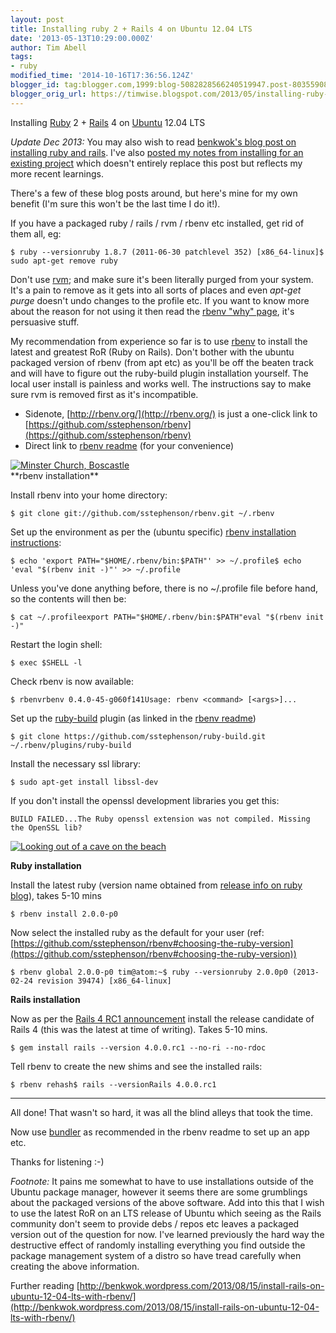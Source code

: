 ```yaml
---
layout: post
title: Installing ruby 2 + Rails 4 on Ubuntu 12.04 LTS
date: '2013-05-13T10:29:00.000Z'
author: Tim Abell
tags:
- ruby
modified_time: '2014-10-16T17:36:56.124Z'
blogger_id: tag:blogger.com,1999:blog-5082828566240519947.post-8035590818501389253
blogger_orig_url: https://timwise.blogspot.com/2013/05/installing-ruby-2-rails-4-on-ubuntu.html
---
```


Installing [Ruby](http://www.ruby-lang.org/) 2 + [Rails](http://rubyonrails.org/) 4 on [Ubuntu](http://www.ubuntu.com/) 12.04 LTS  

_Update Dec 2013:_ You may also wish to read [benkwok's blog post on installing ruby and rails](http://benkwok.wordpress.com/2013/08/15/install-rails-on-ubuntu-12-04-lts-with-rbenv/). I've also [posted my notes from installing for an existing project](http://timwise.blogspot.co.uk/2013/12/getting-rails-4-up-and-running-with.html) which doesn't entirely replace this post but reflects my more recent learnings.  

There's a few of these blog posts around, but here's mine for my own benefit (I'm sure this won't be the last time I do it!).  

If you have a packaged ruby / rails / rvm / rbenv etc installed, get rid of them all, eg:  

    $ ruby --versionruby 1.8.7 (2011-06-30 patchlevel 352) [x86_64-linux]$ sudo apt-get remove ruby

Don't use [rvm](https://rvm.io/); and make sure it's been literally purged from your system. It's a pain to remove as it gets into all sorts of places and even _apt-get purge_ doesn't undo changes to the profile etc. If you want to know more about the reason for not using it then read the [rbenv "why" page](https://github.com/sstephenson/rbenv/wiki/Why-rbenv%3F), it's persuasive stuff.  

My recommendation from experience so far is to use [rbenv](http://rbenv.org/) to install the latest and greatest RoR (Ruby on Rails). Don't bother with the ubuntu packaged version of rbenv (from apt etc) as you'll be off the beaten track and will have to figure out the ruby-build plugin installation yourself. The local user install is painless and works well. The instructions say to make sure rvm is removed first as it's incompatible.  

*   Sidenote, [http://rbenv.org/](http://rbenv.org/) is just a one-click link to [https://github.com/sstephenson/rbenv](https://github.com/sstephenson/rbenv)
*   Direct link to [rbenv readme](https://github.com/sstephenson/rbenv#readme) (for your convenience)

<div class="flickr-pic">
<a href="https://www.flickr.com/photos/tim_abell/8734272311"><img src="https://live.staticflickr.com/7308/8734272311_f49ccb1e42_k.jpg" alt="Minster Church, Boscastle"></a>
</div>

<div>  
**rbenv installation**  

Install rbenv into your home directory:</div>

    $ git clone git://github.com/sstephenson/rbenv.git ~/.rbenv

Set up the environment as per the (ubuntu specific) [rbenv installation instructions](https://github.com/sstephenson/rbenv#installation):  

    $ echo 'export PATH="$HOME/.rbenv/bin:$PATH"' >> ~/.profile$ echo 'eval "$(rbenv init -)"' >> ~/.profile

Unless you've done anything before, there is no ~/.profile file before hand, so the contents will then be:  

    $ cat ~/.profileexport PATH="$HOME/.rbenv/bin:$PATH"eval "$(rbenv init -)"

Restart the login shell:  

    $ exec $SHELL -l

Check rbenv is now available:  

    $ rbenvrbenv 0.4.0-45-g060f141Usage: rbenv <command> [<args>]...

Set up the [ruby-build](https://github.com/sstephenson/ruby-build#readme) plugin (as linked in the [rbenv readme](https://github.com/sstephenson/rbenv#readme))  

    $ git clone https://github.com/sstephenson/ruby-build.git ~/.rbenv/plugins/ruby-build

Install the necessary ssl library:  

    $ sudo apt-get install libssl-dev

If you don't install the openssl development libraries you get this:  

    BUILD FAILED...The Ruby openssl extension was not compiled. Missing the OpenSSL lib?

<div class="flickr-pic">
<a href="https://www.flickr.com/photos/tim_abell/8734303977"><img
src="https://live.staticflickr.com/7310/8734303977_566f96b159_k.jpg" alt="Looking out of a cave on the beach"></a>
</div>

**Ruby installation**  

Install the latest ruby (version name obtained from [release info on ruby blog](http://www.ruby-lang.org/en/news/2013/02/24/ruby-2-0-0-p0-is-released/)), takes 5-10 mins  

    $ rbenv install 2.0.0-p0

Now select the installed ruby as the default for your user (ref: [https://github.com/sstephenson/rbenv#choosing-the-ruby-version](https://github.com/sstephenson/rbenv#choosing-the-ruby-version))  

    $ rbenv global 2.0.0-p0 tim@atom:~$ ruby --versionruby 2.0.0p0 (2013-02-24 revision 39474) [x86_64-linux]

**Rails installation**  

Now as per the [Rails 4 RC1 announcement](http://weblog.rubyonrails.org/2013/5/1/Rails-4-0-release-candidate-1/) install the release candidate of Rails 4 (this was the latest at time of writing). Takes 5-10 mins.  

    $ gem install rails --version 4.0.0.rc1 --no-ri --no-rdoc

Tell rbenv to create the new shims and see the installed rails:  

    $ rbenv rehash$ rails --versionRails 4.0.0.rc1

* * *

All done! That wasn't so hard, it was all the blind alleys that took the time.  

Now use [bundler](http://gembundler.com/) as recommended in the rbenv readme to set up an app etc.  

Thanks for listening :-)  

_Footnote:_ It pains me somewhat to have to use installations outside of the Ubuntu package manager, however it seems there are some grumblings about the packaged versions of the above software. Add into this that I wish to use the latest RoR on an LTS release of Ubuntu which seeing as the Rails community don't seem to provide debs / repos etc leaves a packaged version out of the question for now. I've learned previously the hard way the destructive effect of randomly installing everything you find outside the package management system of a distro so have tread carefully when creating the above information.  

Further reading [http://benkwok.wordpress.com/2013/08/15/install-rails-on-ubuntu-12-04-lts-with-rbenv/](http://benkwok.wordpress.com/2013/08/15/install-rails-on-ubuntu-12-04-lts-with-rbenv/)
